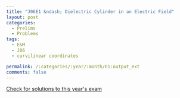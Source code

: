 ```yaml
---
title: "J06E1 &ndash; Dielectric Cylinder in an Electric Field"
layout: post
categories:
  - Prelims
  - Problems
tags:
  - E&M
  - J06
  - curvilinear coordinates

permalink: /:categories/:year/:month/E1:output_ext
comments: false
---
```

<object data="2006J1E.pdf" type="application/pdf" width="100%" height="500"></object>
<div class="message"><a href='https://princetonprelim.com/prelim/16/'>Check for solutions to this year's exam</a></div>